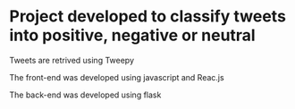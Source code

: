 # Project developed to classify tweets into positive, negative or neutral

Tweets are retrived using Tweepy

The front-end was developed using javascript and Reac.js

The back-end was developed using flask

